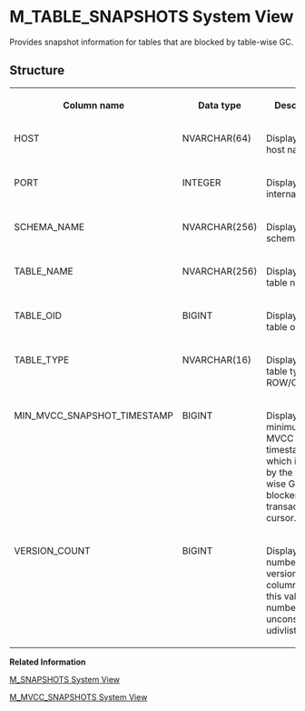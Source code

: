 <!-- loiof413b6996f5b1014a86cea1ecb471939 -->

# M\_TABLE\_SNAPSHOTS System View

Provides snapshot information for tables that are blocked by table-wise GC.



<a name="loiof413b6996f5b1014a86cea1ecb471939___m__t_a_b_l_e__s_n_a_p_s_h_o_t_s_1struct_M_TABLE_SNAPSHOTS"/>

## Structure


<table>
<tr>
<th valign="top">

Column name

</th>
<th valign="top">

Data type

</th>
<th valign="top">

Description

</th>
</tr>
<tr>
<td valign="top">

HOST

</td>
<td valign="top">

NVARCHAR\(64\)

</td>
<td valign="top">

Displays the host name.

</td>
</tr>
<tr>
<td valign="top">

PORT

</td>
<td valign="top">

INTEGER

</td>
<td valign="top">

Displays the internal port.

</td>
</tr>
<tr>
<td valign="top">

SCHEMA\_NAME

</td>
<td valign="top">

NVARCHAR\(256\)

</td>
<td valign="top">

Displays the schema name.

</td>
</tr>
<tr>
<td valign="top">

TABLE\_NAME

</td>
<td valign="top">

NVARCHAR\(256\)

</td>
<td valign="top">

Displays the table name.

</td>
</tr>
<tr>
<td valign="top">

TABLE\_OID

</td>
<td valign="top">

BIGINT

</td>
<td valign="top">

Displays the table object ID.

</td>
</tr>
<tr>
<td valign="top">

TABLE\_TYPE

</td>
<td valign="top">

NVARCHAR\(16\)

</td>
<td valign="top">

Displays the table type: ROW/COLUMN.

</td>
</tr>
<tr>
<td valign="top">

MIN\_MVCC\_SNAPSHOT\_TIMESTAMP

</td>
<td valign="top">

BIGINT

</td>
<td valign="top">

Displays the minimum MVCC timestamp which is held by the table-wise GC blocker transaction or cursor.

</td>
</tr>
<tr>
<td valign="top">

VERSION\_COUNT

</td>
<td valign="top">

BIGINT

</td>
<td valign="top">

Displays the number of versions \(for a column table, this value is the number of unconsolidated udivlists\).

</td>
</tr>
</table>

**Related Information**  


[M\_SNAPSHOTS System View](m-snapshots-system-view-20c5439.md "Provides information about existing snapshots.")

[M\_MVCC\_SNAPSHOTS System View](m-mvcc-snapshots-system-view-b41f6b2.md "Provides detailed snapshot information of the Multiversion Concurrency Control (MVCC) manager.")

